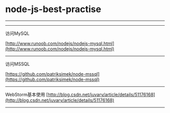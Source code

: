 # node-js-best-practise


----------



----------

访问MySQL

[http://www.runoob.com/nodejs/nodejs-mysql.html](http://www.runoob.com/nodejs/nodejs-mysql.html)





----------

访问MSSQL

[https://github.com/patriksimek/node-mssql](https://github.com/patriksimek/node-mssql)




----------


WebStorm基本使用
[http://blog.csdn.net/juvary/article/details/51176168](http://blog.csdn.net/juvary/article/details/51176168)



----------


